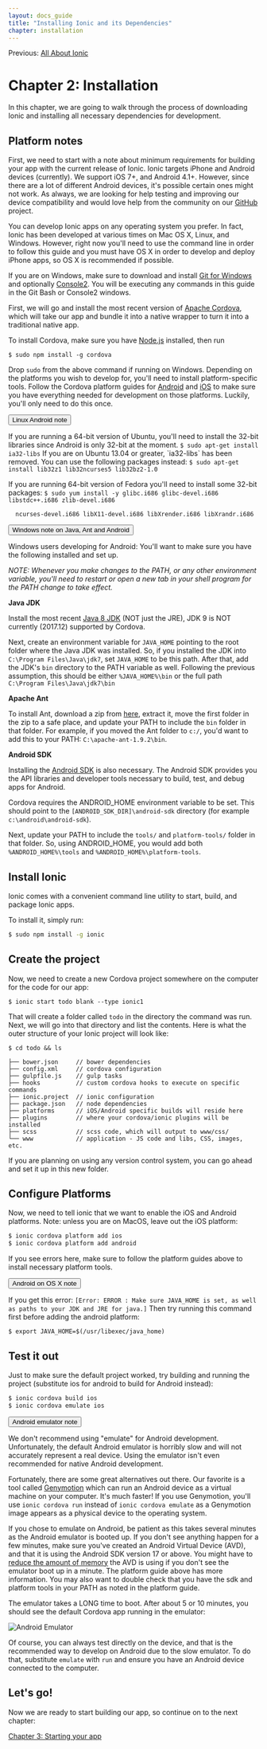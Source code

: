 ```yaml
---
layout: docs_guide
title: "Installing Ionic and its Dependencies"
chapter: installation
---
```


Previous: <a href="preface.html">All About Ionic</a>

# Chapter 2: Installation

In this chapter, we are going to walk through the process of downloading Ionic and installing all necessary dependencies for development.

## Platform notes

First, we need to start with a note about minimum requirements for building your app with the current release of Ionic. Ionic targets iPhone and Android devices (currently). We support iOS 7+, and Android 4.1+. However, since there are a lot of different Android devices, it's possible certain ones might not work. As always, we are looking for help testing and improving our device compatibility and would love help from the community on our [GitHub](https://github.com/ionic-team/ionic) project.

You can develop Ionic apps on any operating system you prefer. In fact, Ionic has been developed at various times on Mac OS X, Linux, and Windows. However, right now you'll need to use the command line in order to follow this guide and you must have OS X in order to develop and deploy iPhone apps, so OS X is recommended if possible.

If you are on Windows, make sure to download and install [Git for Windows](http://git-scm.com/download/win) and optionally [Console2](http://sourceforge.net/projects/console/). You will be executing any commands in this guide in the Git Bash or Console2 windows.

First, we will go and install the most recent version of [Apache Cordova](http://cordova.apache.org/), which will take our app and bundle it into a native wrapper to turn it into a traditional native app.

To install Cordova, make sure you have [Node.js](http://nodejs.org/) installed, then run

    $ sudo npm install -g cordova

Drop `sudo` from the above command if running on Windows. Depending on the platforms you wish to develop for, you'll need to install platform-specific tools. Follow the Cordova platform guides for [Android](http://cordova.apache.org/docs/en/latest/guide/platforms/android/index.html) and [iOS](http://cordova.apache.org/docs/en/latest/guide/platforms/ios/index.html) to make sure you have everything needed for development on those platforms. Luckily, you'll only need to do this once.

<button type="button" class="btn btn-danger btn-sm" data-toggle="collapse" data-target="#android-linux-note">
  Linux Android note
</button>

<div id="android-linux-note" class="collapse well">
<p>
  If you are running a 64-bit version of Ubuntu, you'll need to install the 32-bit libraries since Android is only 32-bit at the moment.
  <code>$ sudo apt-get install ia32-libs</code>
  If you are on Ubuntu 13.04 or greater, `ia32-libs` has been removed. You can use the following packages instead:
  <code>$ sudo apt-get install lib32z1 lib32ncurses5 lib32bz2-1.0</code>
</p>
<p>If you are running 64-bit version of Fedora you'll need to install some 32-bit packages:
  <code>$ sudo yum install -y glibc.i686 glibc-devel.i686 libstdc++.i686 zlib-devel.i686<br/>
  ncurses-devel.i686 libX11-devel.i686 libXrender.i686 libXrandr.i686</code>
</p>
</div>

<button type="button" class="btn btn-danger btn-sm" data-toggle="collapse" data-target="#java-note">
  Windows note on Java, Ant and Android
</button>

<div id="java-note" class="collapse well">
<p>
Windows users developing for Android: You'll want to make sure you have the following installed and set up.
</p>
<p>
<em>NOTE: Whenever you make changes to the PATH, or any other environment variable, you'll need to restart or open a new tab in your shell program for the PATH change to take effect.</em>
</p>
<p>
<strong>Java JDK</strong>
</p>
<p>
Install the most recent <a href="http://www.oracle.com/technetwork/java/javase/downloads/jdk8-downloads-2133151.html">Java 8 JDK</a> (NOT just the JRE), JDK 9 is NOT currently (2017.12) supported by Cordova.
</p>
<p>
Next, create an environment variable for <code>JAVA_HOME</code> pointing to the root folder where the Java JDK was installed. So, if you installed the JDK into <code>C:\Program Files\Java\jdk7</code>, set <code>JAVA_HOME</code> to be this path. After that, add the JDK's <code>bin</code> directory to the PATH variable as well. Following the previous assumption, this should be either <code>%JAVA_HOME%\bin</code> or the full path <code>C:\Program Files\Java\jdk7\bin</code>
</p>
<p>
<strong>Apache Ant</strong>
</p>
<p>
To install Ant, download a zip from <a href="http://ant.apache.org/bindownload.cgi">here</a>, extract it, move the first folder in the zip to a safe place, and update your PATH to include the <code>bin</code> folder in that folder. For example, if you moved the Ant folder to <code>c:/</code>, you'd want to add this to your PATH: <code>C:\apache-ant-1.9.2\bin</code>.
</p>
<p>
<strong>Android SDK</strong>
</p>
<p>Installing the <a href="http://developer.android.com/sdk/index.html">Android SDK</a> is also necessary. The Android SDK provides you the API libraries and developer tools necessary to build, test, and debug apps for Android.
</p>
<p>
Cordova requires the ANDROID_HOME environment variable to be set. This should point to the <code>[ANDROID_SDK_DIR]\android-sdk</code> directory (for example <code>c:\android\android-sdk</code>).
</p>
<p>
Next, update your PATH to include the <code>tools/</code> and <code>platform-tools/</code> folder in that folder. So, using ANDROID_HOME, you would add both <code>%ANDROID_HOME%\tools</code> and <code>%ANDROID_HOME%\platform-tools</code>.
</p>
</div>

## Install Ionic

Ionic comes with a convenient command line utility to start, build, and package Ionic apps.

To install it, simply run:

```bash
$ sudo npm install -g ionic
```

## Create the project

Now, we need to create a new Cordova project somewhere on the computer for the code for our app:

    $ ionic start todo blank --type ionic1

That will create a folder called `todo` in the directory the command was run. Next, we will go into that directory and list the contents. Here is what the outer structure of your Ionic project will look like:

    $ cd todo && ls

    ├── bower.json     // bower dependencies
    ├── config.xml     // cordova configuration
    ├── gulpfile.js    // gulp tasks
    ├── hooks          // custom cordova hooks to execute on specific commands
    ├── ionic.project  // ionic configuration
    ├── package.json   // node dependencies
    ├── platforms      // iOS/Android specific builds will reside here
    ├── plugins        // where your cordova/ionic plugins will be installed
    ├── scss           // scss code, which will output to www/css/
    └── www            // application - JS code and libs, CSS, images, etc.

If you are planning on using any version control system, you can go ahead and set it up in this new folder.

## Configure Platforms

Now, we need to tell ionic that we want to enable the iOS and Android platforms. Note: unless you are on MacOS, leave out the iOS platform:

```bash
$ ionic cordova platform add ios
$ ionic cordova platform add android
```

If you see errors here, make sure to follow the platform guides above to install necessary platform tools.

<button type="button" class="btn btn-danger btn-sm" data-toggle="collapse" data-target="#osx-android-note">
  Android on OS X note
</button>

<div id="osx-android-note" class="collapse well">
<p>
  If you get this error: <code>[Error: ERROR : Make sure JAVA_HOME is set, as well as paths to your JDK and JRE for java.]</code> Then try running this command first before adding the android platform:
</p>
<p>
  <code>$ export JAVA_HOME=$(/usr/libexec/java_home)</code>
</p>
</div>

## Test it out

Just to make sure the default project worked, try building and running the project (substitute ios for android to build for Android instead):

```bash
$ ionic cordova build ios
$ ionic cordova emulate ios
```

<button type="button" class="btn btn-danger btn-sm" data-toggle="collapse" data-target="#android-emulator-note">
  Android emulator note
</button>

<div id="android-emulator-note" class="collapse well">
<p>
  We don't recommend using "emulate" for Android development. Unfortunately, the default Android emulator is horribly slow and will not accurately represent
a real device. Using the emulator isn't even recommended for native Android development.
</p>
<p>
  Fortunately, there are some great alternatives out there. Our favorite is a tool called <a href="http://genymotion.com/">Genymotion</a> which can run an Android device as a virtual machine on your computer. It's much faster! If you use Genymotion, you'll use <code>ionic cordova run</code> instead of <code>ionic cordova emulate</code> as a Genymotion image appears as a physical device to the operating system.
</p>
<p>
If you chose to emulate on Android, be patient as this takes several minutes as the Android emulator is booted up. If you don't see anything happen for a few minutes, make sure you've created an Android Virtual Device (AVD), and that it is using the Android SDK version 17 or above. You might have to <a href="http://stackoverflow.com/questions/7222906/failed-to-allocate-memory-8">reduce the amount of memory</a> the AVD is using if you don't see the emulator boot up in a minute. The platform guide above has more information. You may also want to double check that you have the sdk and platform tools in your PATH as noted in the platform guide.
</p>
<p>

The emulator takes a LONG time to boot. After about 5 or 10 minutes, you should see the default Cordova app running in the emulator:

<img src="https://s3.amazonaws.com/ionicframework.com/guide/0.1.0/1-emulator.jpg" alt="Android Emulator">
</p>
<p>
Of course, you can always test directly on the device, and that is the recommended way to develop on Android due to the slow emulator. To do that,
substitute <code>emulate</code> with <code>run</code> and ensure you have an Android device connected to the computer.
</p>
</div>

## Let's go!

Now we are ready to start building our app, so continue on to the next chapter:

[Chapter 3: Starting your app](starting.html)
